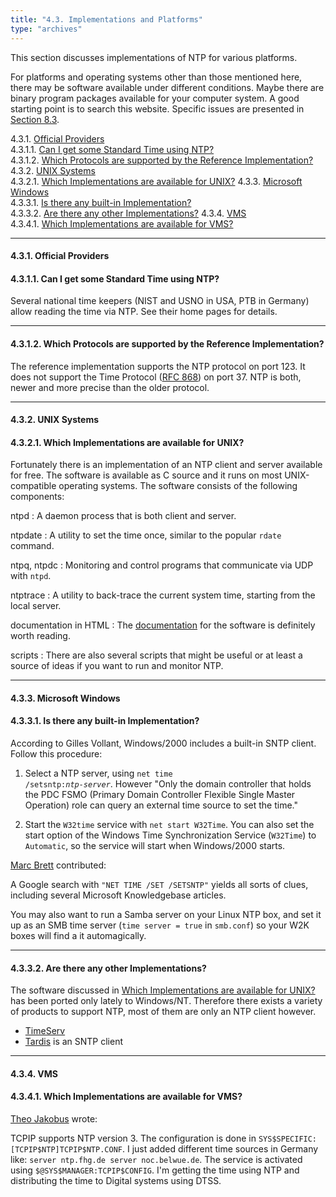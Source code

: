 ```yaml
---
title: "4.3. Implementations and Platforms"
type: "archives"
--- 
```


This section discusses implementations of NTP for various platforms.

For platforms and operating systems other than those mentioned here, there may be software available under different conditions. Maybe there are binary program packages available for your computer system. A good starting point is to search this website. Specific issues are presented in [Section 8.3](/ntpfaq/ntp-s-trbl-spec).

4.3.1. [Official Providers](#official-providers)  
4.3.1.1. [Can I get some Standard Time using NTP?](#can-i-get-some-standard-time-using-ntp)  
4.3.1.2. [Which Protocols are supported by the Reference Implementation?](#which-protocols-are-supported-by-the-reference-implementation)  
4.3.2. [UNIX Systems](#unix-systems)  
4.3.2.1. [Which Implementations are available for UNIX?](#which-implementations-are-available-for-unix)
4.3.3. [Microsoft Windows](#microsoft-windows)  
4.3.3.1. [Is there any built-in Implementation?](#is-there-any-built-in-implementation)  
4.3.3.2. [Are there any other Implementations?](#are-there-any-other-implementations)
4.3.4. [VMS](#vms)  
4.3.4.1. [Which Implementations are available for VMS?](#which-implementations-are-available-for-vms)

* * *

#### 4.3.1. Official Providers

#### 4.3.1.1. Can I get some Standard Time using NTP?

Several national time keepers (NIST and USNO in USA, PTB in Germany) allow reading the time via NTP. See their home pages for details.

* * *

#### 4.3.1.2. Which Protocols are supported by the Reference Implementation?

The reference implementation supports the NTP protocol on port 123. It does not support the Time Protocol ([RFC 868](https://www.rfc-editor.org/rfc/rfc868)) on port 37. NTP is both, newer and more precise than the older protocol.

* * *

#### 4.3.2. UNIX Systems

#### 4.3.2.1. Which Implementations are available for UNIX?

Fortunately there is an implementation of an NTP client and server available for free. The software is available as C source and it runs on most UNIX-compatible operating systems. The software consists of the following components:

ntpd
: A daemon process that is both client and server.

ntpdate
: A utility to set the time once, similar to the popular `rdate` command.

ntpq, ntpdc
: Monitoring and control programs that communicate via UDP with `ntpd`.

ntptrace
: A utility to back-trace the current system time, starting from the local server.

documentation in HTML
: The [documentation](/archives/4.2.8-series) for the software is definitely worth reading.

scripts
: There are also several scripts that might be useful or at least a source of ideas if you want to run and monitor NTP.

* * *

#### 4.3.3. Microsoft Windows

#### 4.3.3.1. Is there any built-in Implementation?

According to Gilles Vollant, Windows/2000 includes a built-in SNTP client. Follow this procedure:

1.  Select a NTP server, using <code>net time /setsntp:_ntp-server_</code>. However "Only the domain controller that holds the PDC FSMO (Primary Domain Controller Flexible Single Master Operation) role can query an external time source to set the time."

2.  Start the `W32time` service with `net start W32Time`. You can also set the start option of the Windows Time Synchronization Service (`W32Time`) to `Automatic`, so the service will start when Windows/2000 starts.

[Marc Brett](mailto:Marc.Brett@westgeo.com) contributed:

A Google search with `"NET TIME /SET /SETSNTP"` yields all sorts of clues, including several Microsoft Knowledgebase articles.
 
You may also want to run a Samba server on your Linux NTP box, and set it up as an SMB time server (`time server = true` in `smb.conf`) so your W2K boxes will find a it automagically.

* * *

#### 4.3.3.2. Are there any other Implementations?

The software discussed in [Which Implementations are available for UNIX?](/ntpfaq/ntp-s-def-impl#4321-which-implementations-are-available-for-unix) has been ported only lately to Windows/NT. Therefore there exists a variety of products to support NTP, most of them are only an NTP client however.

* [TimeServ](http://www.niceties.com/TimeServ.html)
* [Tardis](https://www.mingham-smith.com/tardis.htm) is an SNTP client

* * *

#### 4.3.4. VMS

#### 4.3.4.1. Which Implementations are available for VMS?

[Theo Jakobus](mailto:jakobus@iaf.fhg.de) wrote:

TCPIP supports NTP version 3. The configuration is done in `SYS$SPECIFIC:[TCPIP$NTP]TCPIP$NTP.CONF`. I just added different time sources in Germany like: `server ntp.fhg.de server noc.belwue.de`. The service is activated using `$@SYS$MANAGER:TCPIP$CONFIG`. I'm getting the time using NTP and distributing the time to Digital systems using DTSS.